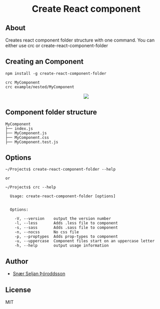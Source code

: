 <p align='center'>
  <h1 align='center'>Create React component</h1>
</p>


## About

Creates react component folder structure with one command. You can either use crc or create-react-component-folder

## Creating an Component

```
npm install -g create-react-component-folder

crc MyComponent
crc example/nested/MyComponent  
```


<p align='center'>
<img src='https://github.com/snaerth/create-react-component-folder/blob/master/docs/screen.png?raw=true' />
</p>

## Component folder structure

```
MyComponent
├── index.js
├── MyComponent.js
├── MyComponent.css
├── MyComponent.test.js
```

## Options

```
~/Projects$ create-react-component-folder --help

or 

~/Projects$ crc --help

  Usage: create-react-component-folder [options]


  Options:

    -V, --version    output the version number
    -l, --less       Adds .less file to component
    -s, --sass       Adds .sass file to component
    -n, --nocss      No css file
    -p, --proptypes  Adds prop-types to component
    -u, --uppercase  Component files start on an uppercase letter
    -h, --help       output usage information
```

## Author
- [Snær Seljan Þóroddsson](https://github.com/snaerth)

## License

MIT